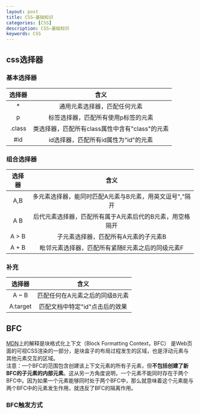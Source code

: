 ```yaml
---
layout: post
title: CSS—基础知识
categories: [CSS]
description: CSS—基础知识
keywords: CSS
---
```


## css选择器

### 基本选择器

| 选择器 | 含义 |
| :----: | :----: |
| * | 通用元素选择器，匹配任何元素 |
| p | 标签选择器，匹配所有使用p标签的元素 |
| .class | 类选择器，匹配所有class属性中含有"class"的元素 |
| #id | id选择器，匹配所有id属性为"id"的元素 |

### 组合选择器

| 选择器 | 含义 |
| :----: | :----: |
| A,B | 多元素选择器，能同时匹配A元素与B元素，用英文逗号","隔开 |
| A B | 后代元素选择器，匹配所有属于A元素后代的B元素，用空格隔开 |
| A > B | 子元素选择器，匹配所有A元素的子元素B |
| A + B | 毗邻元素选择器，匹配所有紧随E元素之后的同级元素F |

### 补充

| 选择器 | 含义 |
| :----: | :----: |
| A ~ B | 匹配任何在A元素之后的同级B元素 |
| A:target | 匹配文档中特定"id"点击后的效果 |

## BFC
<a href="https://developer.mozilla.org/zh-CN/docs/Web/Guide/CSS/Block_formatting_context" target="_blank">MDN</a>上的解释是块格式化上下文（Block Formatting Context，BFC） 是Web页面的可视CSS渲染的一部分，是块盒子的布局过程发生的区域，也是浮动元素与其他元素交互的区域。  
注意：一个BFC的范围包含创建该上下文元素的所有子元素，但**不包括创建了新BFC的子元素的内部元素**。这从另一方角度说明，一个元素不能同时存在于两个BFC中。因为如果一个元素能够同时处于两个BFC中，那么就意味着这个元素能与两个BFC中的元素发生作用，就违反了BFC的隔离作用。 

### BFC触发方式